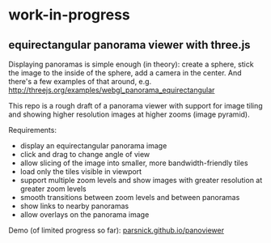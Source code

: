 # work-in-progress

## equirectangular panorama viewer with three.js

Displaying panoramas is simple enough (in theory): create a sphere, stick the image to the inside of the sphere, add a camera in the center. And there's a few examples of that around, e.g. http://threejs.org/examples/webgl_panorama_equirectangular

This repo is a rough draft of a panorama viewer with support for image tiling and showing higher resolution images at higher zooms (image pyramid).

Requirements:

* display an equirectangular panorama image
* click and drag to change angle of view
* allow slicing of the image into smaller, more bandwidth-friendly tiles
* load only the tiles visible in viewport
* support multiple zoom levels and show images with greater resolution at greater zoom levels
* smooth transitions between zoom levels and between panoramas
* show links to nearby panoramas
* allow overlays on the panorama image

Demo (of limited progress so far): [parsnick.github.io/panoviewer](http://parsnick.github.io/panoviewer)

